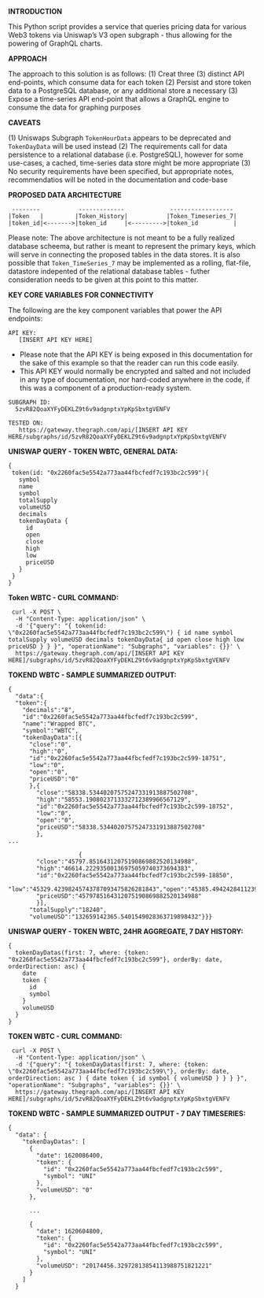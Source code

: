 **INTRODUCTION**

This Python script provides a service that queries pricing data for various Web3 tokens via Uniswap’s V3 open subgraph - thus allowing for the powering of GraphQL charts.


**APPROACH**

The approach to this solution is as follows:
(1) Creat three (3) distinct API end-points, which consume data for each token
(2) Persist and store token data to a PostgreSQL database, or any additional store a necessary
(3) Expose a time-series API end-point that allows a GraphQL engine to consume the data for graphing purposes


**CAVEATS**

(1) Uniswaps Subgraph `TokenHourData` appears to be deprecated and `TokenDayData` will be used instead
(2) The requirements call for data persistence to a relational database (i.e. PostgreSQL), however for some use-cases, a cached, time-series
    data store might be more appropriate
(3) No security requirements have been specified, but appropriate notes, recommendatios will be noted in the documentation and code-base


**PROPOSED DATA ARCHITECTURE**

```
 --------           -------------             ------------------
|Token   |         |Token_History|           |Token_Timeseries_7|
|token_id|<------->|token_id     |<--------->|token_id          | 

```

Please note: The above architecture is not meant to be a fully realized database scheema, but rather is meant to represent the primary keys, which will serve in connecting the proposed tables in the data stores.  It is also possible that `Token_TimeSeries_7` may be implemented as a rolling, flat-file, datastore indepented of the relational database tables - futher consideration needs to be given at this point to this matter.


**KEY CORE VARIABLES FOR CONNECTIVITY** 

The following are the key component variables that power the API endpoints:
```
API KEY: 
   [INSERT API KEY HERE]
```   
  - Please note that the API KEY is being exposed in this documentation for the sake of this example so that the reader can run this code easily.
  - This API KEY would normally be encrypted and salted and not included in any type of documentation, nor hard-coded anywhere in the code, if this was a component of a production-ready system.

```
SUBGRAPH ID: 
  5zvR82QoaXYFyDEKLZ9t6v9adgnptxYpKpSbxtgVENFV
```

```
TESTED ON:
   https://gateway.thegraph.com/api/[INSERT API KEY HERE/subgraphs/id/5zvR82QoaXYFyDEKLZ9t6v9adgnptxYpKpSbxtgVENFV
```

**UNISWAP QUERY - TOKEN WBTC, GENERAL DATA:**  

```
{
 token(id: "0x2260fac5e5542a773aa44fbcfedf7c193bc2c599"){
   symbol
   name
   symbol
   totalSupply
   volumeUSD
   decimals
   tokenDayData {
     id 
     open
     close
     high
     low
     priceUSD
   }
 }
}
```

**Token WBTC - CURL COMMAND:**
``` 
 curl -X POST \
  -H "Content-Type: application/json" \
  -d '{"query": "{ token(id: \"0x2260fac5e5542a773aa44fbcfedf7c193bc2c599\") { id name symbol totalSupply volumeUSD decimals tokenDayData{ id open close high low priceUSD } } }", "operationName": "Subgraphs", "variables": {}}' \
  https://gateway.thegraph.com/api/[INSERT API KEY HERE]/subgraphs/id/5zvR82QoaXYFyDEKLZ9t6v9adgnptxYpKpSbxtgVENFV
```

**TOKEND WBTC - SAMPLE SUMMARIZED OUTPUT:**

```
{
  "data":{
  "token":{
    "decimals":"8",
    "id":"0x2260fac5e5542a773aa44fbcfedf7c193bc2c599",
    "name":"Wrapped BTC",
    "symbol":"WBTC",
    "tokenDayData":[{
      "close":"0",
      "high":"0",
      "id":"0x2260fac5e5542a773aa44fbcfedf7c193bc2c599-18751",
      "low":"0",
      "open":"0",
      "priceUSD":"0"
      },{
        "close":"58338.53440207575247331913887502708",
        "high":"58553.1908023713332712389966567129",
        "id":"0x2260fac5e5542a773aa44fbcfedf7c193bc2c599-18752",
        "low":"0",
        "open":"0",
        "priceUSD":"58338.53440207575247331913887502708"
        },
...

                    {
        "close":"45797.85164312075190869882520134988",
        "high":"46614.22293500136975059740373694383",
        "id":"0x2260fac5e5542a773aa44fbcfedf7c193bc2c599-18850",
        "low":"45329.42398245743787093475826281843","open":"45385.49424284112396310281374575781",
        "priceUSD":"4579785164312075190869882520134988"
        }],
      "totalSupply":"18240",
      "volumeUSD":"132659142365.5401549028363719898432"}}}

```


**UNISWAP QUERY - TOKEN WBTC, 24HR AGGREGATE, 7 DAY HISTORY:** 
```
{
  tokenDayDatas(first: 7, where: {token: "0x2260fac5e5542a773aa44fbcfedf7c193bc2c599"}, orderBy: date, orderDirection: asc) {
    date
    token {
      id
      symbol
    }
    volumeUSD
  }
}
```

**TOKEN WBTC - CURL COMMAND:**
``` 
 curl -X POST \
  -H "Content-Type: application/json" \
  -d '{"query": "{ tokenDayDatas(first: 7, where: {token: \"0x2260fac5e5542a773aa44fbcfedf7c193bc2c599\"}, orderBy: date, orderDirection: asc ) { date token { id symbol { volumeUSD } } } }", "operationName": "Subgraphs", "variables": {}}' \
  https://gateway.thegraph.com/api/[INSERT API KEY HERE]/subgraphs/id/5zvR82QoaXYFyDEKLZ9t6v9adgnptxYpKpSbxtgVENFV
```

**TOKEND WBTC - SAMPLE SUMMARIZED OUTPUT - 7 DAY TIMESERIES:**
```
{
  "data": {
    "tokenDayDatas": [
      {
        "date": 1620086400,
        "token": {
          "id": "0x2260fac5e5542a773aa44fbcfedf7c193bc2c599",
          "symbol": "UNI"
        },
        "volumeUSD": "0"
      },
      
      ...

      {
        "date": 1620604800,
        "token": {
          "id": "0x2260fac5e5542a773aa44fbcfedf7c193bc2c599",
          "symbol": "UNI"
        },
        "volumeUSD": "20174456.32972813854113988751821221"
      }
    ]
  }
```

